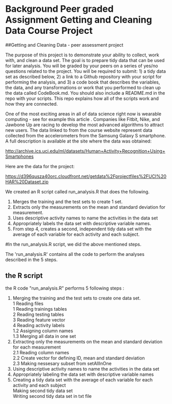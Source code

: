 # Background Peer graded Assignment Getting and Cleaning Data Course Project
##Getting and Cleaning Data - peer assessment project

The purpose of this project is to demonstrate your ability to collect, work with, and clean a data set. The goal is to prepare tidy data that can be used for later analysis. You will be graded by your peers on a series of yes/no questions related to the project. You will be required to submit: 1) a tidy data set as described below, 2) a link to a Github repository with your script for performing the analysis, and 3) a code book that describes the variables, the data, and any transformations or work that you performed to clean up the data called CodeBook.md. You should also include a README.md in the repo with your scripts. This repo explains how all of the scripts work and how they are connected.

One of the most exciting areas in all of data science right now is wearable computing - see for example this article . Companies like Fitbit, Nike, and Jawbone Up are racing to develop the most advanced algorithms to attract new users. The data linked to from the course website represent data collected from the accelerometers from the Samsung Galaxy S smartphone. A full description is available at the site where the data was obtained:

http://archive.ics.uci.edu/ml/datasets/Human+Activity+Recognition+Using+Smartphones

Here are the data for the project:

https://d396qusza40orc.cloudfront.net/getdata%2Fprojectfiles%2FUCI%20HAR%20Dataset.zip


We created an R script called run_analysis.R that does the following.

1. Merges the training and the test sets to create 1 set.
2. Extracts only the measurements on the mean and standard deviation for measurement.
3. Uses descriptive activity names to name the activities in the data set
4. Appropriately labels the data set with descriptive variable names.
5. From step 4, creates a second, independent tidy data set with the average of each variable for each activity and each subject.

#In the run_analysis.R script,  we did the above mentioned steps.

The 'run_analysis.R' contains all the code to perform the analyses described in the 5 steps.

## the  R script
the R code "run_analysis.R" performs 5 following steps :   
1. Merging the training and the test sets to create one data set.   
  1 Reading files    
    1 Reading trainings tables   
    2 Reading testing tables   
    3 Reading feature vector   
    4 Reading activity labels   
  1.2 Assigning column names   
  1.3 Merging all data in one set   
2. Extracting only the measurements on the mean and standard deviation for each measurement   
  2.1 Reading column names  
  2.2 Create vector for defining ID, mean and standard deviation   
  2.3 Making nessesary subset from setAllInOne   
3. Using descriptive activity names to name the activities in the data set   
4. Appropriately labeling the data set with descriptive variable names   
5. Creating a tidy data set with the average of each variable for each activity and each subject   
  Making second tidy data set   
  Writing second tidy data set in txt file   


